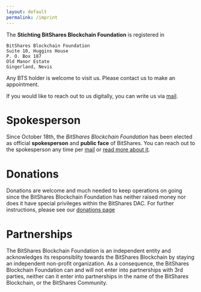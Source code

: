```yaml
---
layout: default
permalink: /imprint
---
```


The **Stichting BitShares Blockchain Foundation** is registered in 

    BitShares Blockchain Foundation
    Suite 10, Huggins House
    P. O. Box 187
    Old Manor Estate
    Gingerland, Nevis

Any BTS holder is welcome to visit us. Please contact us to make an
appointment.

If you would like to reach out to us digitally, you can write us via
[mail](mailto:info@bitshares.foundation).

# Spokesperson

Since October 18th, the *BitShares Blockchain Foundation* has been elected as
official **spokesperson** and **public face** of BitShares. You can reach out
to the spokesperson any time per
[mail](mailto:spokesperson@bitshares.foundation) or [read more about
it](/spokesperson).

# Donations

Donations are welcome and much needed to keep operations on going since the
BitShares Blockchain Foundation has neither raised money nor does it have
special privileges within the BitShares DAC. For further instructions, please
see our [donations page](/donations)

# Partnerships

The BitShares Blockchain Foundation is an independent entity and acknowledges
its responsiblity towards the BitShares Blockchain by staying an independent
non-profit organization. As a consequence, the BitShares Blockchain Foundation
can and will not enter into partnerships with 3rd parties, neither can it enter
into partnerships in the name of the BitShares Blockchain, or the BitShares
Community.
